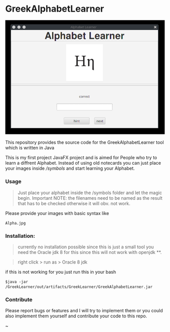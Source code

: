 # GreekAlphabetLearner

<p align="center">
  <img src="https://github.com/daehruoydeef/GreekAlphabetLearner/blob/master/GreekLearner/out/useful.gif" />
</p>

This repository provides the source code for the GreekAlphabetLearner tool which is written in Java

This is my first project JavaFX project and is aimed for People who try to learn a diffrent Alphabet. Instead of using old notecards you can just place your images inside _/symbols_ and start learning your Alphabet.



### Usage
> Just place your alphabet inside the /symbols folder and let the magic begin.
Important NOTE: the filenames need to be named as the result that has to be checked otherwise it will obv. not work.

Please provide your images with basic syntax like 

    Alpha.jpg


### Installation:
> currently no installation possible since this is just a small tool
you need the Oracle jdk 8 for this since this will not work with openjdk **.

> right click > run as > Oracle 8 jdk 

if this is not working for you just run this in your bash

    $java -jar /GreekLearner/out/artifacts/GreekLearner/GreekAlphabetLearner.jar


### Contribute

Please report bugs or features and I will try to implement them or you could also implement them yourself and contribute your code to this repo.


~                     
